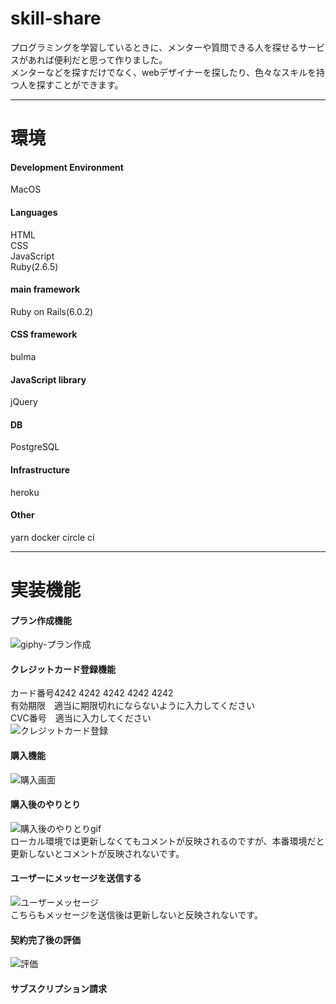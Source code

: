 # skill-share
プログラミングを学習しているときに、メンターや質問できる人を探せるサービスがあれば便利だと思って作りました。  
メンターなどを探すだけでなく、webデザイナーを探したり、色々なスキルを持つ人を探すことができます。
***
# 環境
#### Development Environment  
MacOS  

#### Languages  
HTML  
CSS  
JavaScript  
Ruby(2.6.5)  
#### main framework
Ruby on Rails(6.0.2)

#### CSS framework
bulma

#### JavaScript library
jQuery  

#### DB
PostgreSQL  

#### Infrastructure
heroku  

#### Other
yarn
docker
circle ci
***

# 実装機能
#### プラン作成機能    
![giphy-プラン作成](https://user-images.githubusercontent.com/63545165/93014364-7f4b9180-f5eb-11ea-85e3-f59f95fd3199.gif)  

#### クレジットカード登録機能  
カード番号4242 4242 4242 4242 4242    
有効期限　適当に期限切れにならないように入力してください  
CVC番号　適当に入力してください  
![クレジットカード登録](https://user-images.githubusercontent.com/63545165/93174181-86e47500-f768-11ea-84d3-89d91a607275.gif)  

#### 購入機能  
![購入画面](https://user-images.githubusercontent.com/63545165/93177917-78995780-f76e-11ea-989b-2431af8bcc3d.gif)  

#### 購入後のやりとり  
![購入後のやりとりgif](https://user-images.githubusercontent.com/63545165/93179454-aaabb900-f770-11ea-9d5f-ae0cabfeab21.gif)  
ローカル環境では更新しなくてもコメントが反映されるのですが、本番環境だと更新しないとコメントが反映されないです。  

#### ユーザーにメッセージを送信する  
![ユーザーメッセージ](https://user-images.githubusercontent.com/63545165/93183037-738bd680-f775-11ea-89ad-3050c6fedcf6.gif)  
こちらもメッセージを送信後は更新しないと反映されないです。

#### 契約完了後の評価  
![評価　](https://user-images.githubusercontent.com/63545165/93184509-4c360900-f777-11ea-971a-0334a5174804.gif)  

#### サブスクリプション請求  









